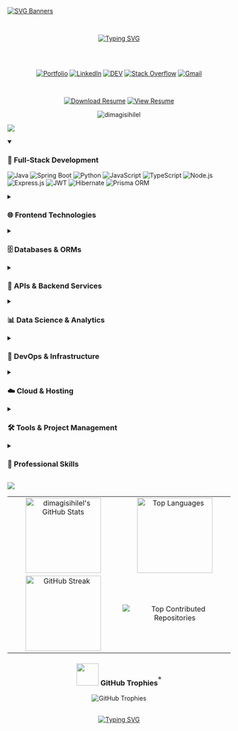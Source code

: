 <!-- Name svg banner -->
[![SVG Banners](https://svg-banners.vercel.app/api?type=rainbow&text1=Dimagi%20Sihilel%20%20🌻️&width=1000&height=200)](https://github.com/dimagisihilel)

<br>

<!-- typing svg -->
<div align="center">
  
[![Typing SVG](https://readme-typing-svg.herokuapp.com?weight=900&size=40&pause=1000&color=FFFFFF&center=true&vCenter=true&width=1000&separator=%3C&lines=Full-Stack+Trainee+Developer+💻%3CCurrently+Learning+MERN+Stack+🌐%3CPassionate+About+Data+Science+%26+AI+🧬%3CLove+Building+Scalable+Web+Apps+🔍%3CExploring+Cloud+%26+DevOps+📡%3CWriting+Tech+Blogs+%26+Sharing+Knowledge+📚%3CAlways+Learning%2C+Always+Building+🎓)](https://git.io/typing-svg)

</div>

<br>

<br>

<!-- connect me (social media) -->
<div align="center">
  
  [![Portfolio](https://img.shields.io/badge/Portfolio-FF69B4?style=for-the-badge&logo=vercel&logoColor=white)](https://react-portfolio-tau-lilac.vercel.app/)
  [![LinkedIn](https://img.shields.io/badge/LinkedIn-0A66C2?style=for-the-badge&logo=linkedin&logoColor=white)](https://www.linkedin.com/in/dimagi-sihilel-39b674287)
  [![DEV](https://img.shields.io/badge/DEV-000000?style=for-the-badge&logo=dev.to&logoColor=white)](https://dev.to/dimagi_sihilel_0d6234fd02)
  [![Stack Overflow](https://img.shields.io/badge/Stack%20Overflow-F58025?style=for-the-badge&logo=stackoverflow&logoColor=white)](https://stackoverflow.com/users/25375190/dimagi-sihilel)
  [![Gmail](https://img.shields.io/badge/Gmail-D14836?style=for-the-badge&logo=gmail&logoColor=white)](mailto:gunarathneedirimuni@gmail.com)

</div>

<br>

<!-- Resume -->
<div align="center">
  
  [![Download Resume](https://img.shields.io/badge/Download%20Resume-FF6B6B?style=for-the-badge&logo=github&logoColor=white)](https://drive.google.com/file/d/1qLVkT4VMaKmTnqxe_gW1MuA8e7l-hbBR/view?usp=sharing)
  [![View Resume](https://img.shields.io/badge/View%20Resume-4CAF50?style=for-the-badge&logo=adobeacrobatreader&logoColor=white)](https://drive.google.com/file/d/1qLVkT4VMaKmTnqxe_gW1MuA8e7l-hbBR/view?usp=sharing)
  
</div>

<!-- profile count -->
<p align="center">
  <img src="https://komarev.com/ghpvc/?username=dimagisihilel&label=Profile%20views&color=0e75b6&style=flat" alt="dimagisihilel" />
</p>


<!-- TECH STACK -->
<a id="readme-tech-stack"></a>

<!-- Tech Stack Header -->
![](https://capsule-render.vercel.app/api?type=venom&height=200&text=💻%20My%20Tech%20Stack&fontSize=40&color=0:00FFFF,100:1E90FF&stroke=1E90FF)

<details open>
  <summary><h3>🚀 Full-Stack Development</h3></summary>

![Java](https://img.shields.io/badge/Java-20232A?style=for-the-badge&logo=openjdk&logoColor=ED8B00)
![Spring Boot](https://img.shields.io/badge/Spring_Boot-20232A?style=for-the-badge&logo=springboot&logoColor=6DB33F)
![Python](https://img.shields.io/badge/Python-20232A?style=for-the-badge&logo=python&logoColor=3776AB)
![JavaScript](https://img.shields.io/badge/JavaScript-20232A?style=for-the-badge&logo=javascript&logoColor=F7DF1E)
![TypeScript](https://img.shields.io/badge/TypeScript-20232A?style=for-the-badge&logo=typescript&logoColor=3178C6)
![Node.js](https://img.shields.io/badge/Node.js-20232A?style=for-the-badge&logo=node.js&logoColor=339933)
![Express.js](https://img.shields.io/badge/Express.js-20232A?style=for-the-badge&logo=express&logoColor=white)
![JWT](https://img.shields.io/badge/JWT-20232A?style=for-the-badge&logo=jsonwebtokens&logoColor=orange)
![Hibernate](https://img.shields.io/badge/Hibernate-20232A?style=for-the-badge&logo=hibernate&logoColor=59666C)
![Prisma ORM](https://img.shields.io/badge/Prisma_ORM-20232A?style=for-the-badge&logo=prisma&logoColor=white)

</details>

<details>
  <summary><h3>🌐 Frontend Technologies</h3></summary>

![React](https://img.shields.io/badge/React-20232A?style=for-the-badge&logo=react&logoColor=61DAFB)
![React Native](https://img.shields.io/badge/React_Native-20232A?style=for-the-badge&logo=react&logoColor=61DAFB)
![HTML5](https://img.shields.io/badge/HTML5-20232A?style=for-the-badge&logo=html5&logoColor=E34F26)
![CSS3](https://img.shields.io/badge/CSS3-20232A?style=for-the-badge&logo=css3&logoColor=1572B6)
![Bootstrap](https://img.shields.io/badge/Bootstrap-20232A?style=for-the-badge&logo=bootstrap&logoColor=7952B3)
![Tailwind CSS](https://img.shields.io/badge/Tailwind-20232A?style=for-the-badge&logo=tailwind-css&logoColor=38B2AC)
![Redux](https://img.shields.io/badge/Redux-20232A?style=for-the-badge&logo=redux&logoColor=764ABC)
![Framer Motion](https://img.shields.io/badge/Framer_Motion-20232A?style=for-the-badge&logo=framer&logoColor=0055FF)

</details>

<details>
  <summary><h3>🗄️ Databases & ORMs</h3></summary>

![MySQL](https://img.shields.io/badge/MySQL-20232A?style=for-the-badge&logo=mysql&logoColor=white)
![MongoDB](https://img.shields.io/badge/MongoDB-20232A?style=for-the-badge&logo=mongodb&logoColor=47A248)
![Prisma](https://img.shields.io/badge/Prisma-20232A?style=for-the-badge&logo=prisma&logoColor=white)

</details>

<details>
  <summary><h3>🔌 APIs & Backend Services</h3></summary>

![REST API](https://img.shields.io/badge/REST_API-20232A?style=for-the-badge&logo=fastapi&logoColor=009688)
![FastAPI](https://img.shields.io/badge/FastAPI-20232A?style=for-the-badge&logo=fastapi&logoColor=009688)
![Postman](https://img.shields.io/badge/Postman-20232A?style=for-the-badge&logo=postman&logoColor=FF6C37)

</details>

<details>
  <summary><h3>📊 Data Science & Analytics</h3></summary>

![Jupyter](https://img.shields.io/badge/Jupyter-20232A?style=for-the-badge&logo=jupyter&logoColor=F37626)
![Pandas](https://img.shields.io/badge/Pandas-20232A?style=for-the-badge&logo=pandas&logoColor=white)
![NumPy](https://img.shields.io/badge/NumPy-20232A?style=for-the-badge&logo=numpy&logoColor=white)
![BeautifulSoup](https://img.shields.io/badge/BeautifulSoup-20232A?style=for-the-badge&logo=python&logoColor=yellow)
![Requests](https://img.shields.io/badge/Requests-20232A?style=for-the-badge&logo=python&logoColor=white)

</details>

<details>
  <summary><h3>🔧 DevOps & Infrastructure</h3></summary>

![Docker](https://img.shields.io/badge/Docker-20232A?style=for-the-badge&logo=docker&logoColor=2496ED)
![Kubernetes](https://img.shields.io/badge/Kubernetes-20232A?style=for-the-badge&logo=kubernetes&logoColor=326CE5)
![Linux](https://img.shields.io/badge/Linux-20232A?style=for-the-badge&logo=linux&logoColor=FCC624)
![GitHub](https://img.shields.io/badge/GitHub-20232A?style=for-the-badge&logo=github&logoColor=white)
![Git](https://img.shields.io/badge/Git-20232A?style=for-the-badge&logo=git&logoColor=F05032)

</details>

<details>
  <summary><h3>☁️ Cloud & Hosting</h3></summary>

![Vercel](https://img.shields.io/badge/Vercel-20232A?style=for-the-badge&logo=vercel&logoColor=white)
![Netlify](https://img.shields.io/badge/Netlify-20232A?style=for-the-badge&logo=netlify&logoColor=32E6E2)

</details>

<details>
  <summary><h3>🛠️ Tools & Project Management</h3></summary>

![Jira](https://img.shields.io/badge/Jira-20232A?style=for-the-badge&logo=jira&logoColor=0052CC)
![Trello](https://img.shields.io/badge/Trello-20232A?style=for-the-badge&logo=trello&logoColor=0079BF)
![Cisco Packet Tracer](https://img.shields.io/badge/Cisco_Packet_Tracer-20232A?style=for-the-badge&logo=cisco&logoColor=white)
![Draw.io](https://img.shields.io/badge/Draw.io-20232A?style=for-the-badge&logo=draw.io&logoColor=orange)
![Figma](https://img.shields.io/badge/Figma-20232A?style=for-the-badge&logo=figma&logoColor=F24E1E)
![IntelliJ IDEA](https://img.shields.io/badge/IntelliJ_IDEA-20232A?style=for-the-badge&logo=intellijidea&logoColor=white)
![WebStorm](https://img.shields.io/badge/WebStorm-20232A?style=for-the-badge&logo=webstorm&logoColor=00AFFF)
![VS Code](https://img.shields.io/badge/VS_Code-20232A?style=for-the-badge&logo=visualstudiocode&logoColor=007ACC)

</details>

<details>
  <summary><h3>🎯 Professional Skills</h3></summary>

![Agile](https://img.shields.io/badge/Agile_Development-20232A?style=for-the-badge&logo=atlassian&logoColor=0052CC)
![Project Management](https://img.shields.io/badge/Project_Management-20232A?style=for-the-badge&logo=task&logoColor=white)
![Business Analysis](https://img.shields.io/badge/Business_Analysis-20232A?style=for-the-badge&logo=analytics&logoColor=white)
![Data Analysis](https://img.shields.io/badge/Data_Analysis-20232A?style=for-the-badge&logo=chartmogul&logoColor=white)
![Performance](https://img.shields.io/badge/Performance_Optimization-20232A?style=for-the-badge&logo=speedtest&logoColor=white)
![SEO](https://img.shields.io/badge/SEO_Optimization-20232A?style=for-the-badge&logo=googlesearchconsole&logoColor=458CF5)
![Documentation](https://img.shields.io/badge/Technical_Documentation-20232A?style=for-the-badge&logo=markdown&logoColor=white)
![UI/UX](https://img.shields.io/badge/UI/UX_Design-20232A?style=for-the-badge&logo=design&logoColor=white)

</details>


<!-- git hub stat topic -->
![](https://capsule-render.vercel.app/api?type=venom&height=200&text=📊%20GitHub%20Stats&fontSize=40&color=0:32CD32,100:006400&stroke=006400)



<table width="100%">
  <tr>
    <td width="50%">
      <div align="center">
        <img src="https://github-readme-stats.vercel.app/api?username=dimagisihilel&show_icons=true&theme=tokyonight" alt="dimagisihilel's GitHub Stats" height="170"/>
      </div>
    </td>
    <td width="50%">
      <div align="center">
        <img src="https://github-readme-stats.vercel.app/api/top-langs/?username=dimagisihilel&layout=compact&theme=tokyonight" alt="Top Languages" height="170"/>
      </div>
    </td>
  </tr>
  <tr>
    <td width="50%">
      <div align="center">
        <img src="https://github-readme-streak-stats.herokuapp.com/?user=dimagisihilel&theme=tokyonight" alt="GitHub Streak" height="170"/>
      </div>
    </td>
    <td width="50%">
      <div align="center">
        <img src="https://github-contributor-stats.vercel.app/api?username=dimagisihilel&limit=5&theme=tokyonight&combine_all_yearly_contributions=true" alt="Top Contributed Repositories"/>
      </div>
    </td>
  </tr>
</table>

<h3 align="center"><img src="https://emojis.slackmojis.com/emojis/images/1531849430/4246/blob-sunglasses.gif?1531849430" width="50"/> GitHub Trophies<sup><sup>⭐</sup></sup></h3>
<div align="center">
<!--   <img src="https://github-profile-trophy.vercel.app/?username=dimagisihilel&theme=tokyonight&column=7&margin-w=10" alt="GitHub Trophies" /> -->
  <img src="https://github-profile-trophy.vercel.app/?username=dimagisihilel&theme=algolia&column=8&margin-w=10" alt="GitHub Trophies" />

</div>

<br>

<!-- Typing SVG for thanks giving -->
<div align="center">
  
[![Typing SVG](https://readme-typing-svg.herokuapp.com?weight=900&size=20&pause=1000&color=b392ac&center=true&vCenter=true&width=700&lines=Thank+You+for+Visiting+My+Profile!+🚀)](https://git.io/typing-svg)

</div>









